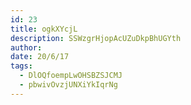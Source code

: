 ```yaml
---
id: 23
title: ogkXYcjL
description: SSWzgrHjopAcUZuDkpBhUGYth
author: 
date: 20/6/17
tags:
  - DlOQfoempLwOHSBZSJCMJ
  - pbwivOvzjUNXiYkIqrNg
---
```

